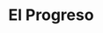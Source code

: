 ---
title: "El Progreso"
url: /gobernador-ingeniero-valentin-virasoro/el-progreso/
shop: Eisenwaren
---